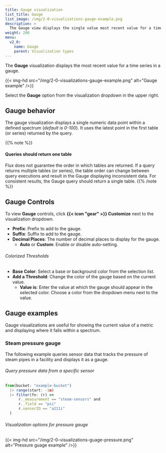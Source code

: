 ```yaml
---
title: Gauge visualization
list_title: Gauge
list_image: /img/2-0-visualizations-gauge-example.png
description: >
  The Gauge view displays the single value most recent value for a time series in a gauge view.
weight: 206
menu:
  v2_0:
    name: Gauge
    parent: Visualization types
---
```


The **Gauge** visualization displays the most recent value for a time series in a gauge.

{{< img-hd src="/img/2-0-visualizations-gauge-example.png" alt="Gauge example" />}}

Select the **Gauge** option from the visualization dropdown in the upper right.

## Gauge behavior
The gauge visualization displays a single numeric data point within a defined spectrum (_default is 0-100_).
It uses the latest point in the first table (or series) returned by the query.

{{% note %}}
#### Queries should return one table
Flux does not guarantee the order in which tables are returned.
If a query returns multiple tables (or series), the table order can change between query executions
and result in the Gauge displaying inconsistent data.
For consistent results, the Gauge query should return a single table.
{{% /note %}}

## Gauge Controls
To view **Gauge** controls, click **{{< icon "gear" >}} Customize** next to
the visualization dropdown.

- **Prefix**: Prefix to add to the gauge.
- **Suffix**: Suffix to add to the gauge.
- **Decimal Places**: The number of decimal places to display for the gauge.
  - **Auto** or **Custom**: Enable or disable auto-setting.

###### Colorized Thresholds
- **Base Color**: Select a base or background color from the selection list.
- **Add a Threshold**: Change the color of the gauge based on the current value.
  - **Value is**: Enter the value at which the gauge should appear in the selected color.
    Choose a color from the dropdown menu next to the value.

## Gauge examples
Gauge visualizations are useful for showing the current value of a metric and displaying
where it falls within a spectrum.

### Steam pressure gauge
The following example queries sensor data that tracks the pressure of steam pipes
in a facility and displays it as a gauge.

###### Query pressure data from a specific sensor
```js
from(bucket: "example-bucket")
  |> range(start: -1m)
  |> filter(fn: (r) =>
      r._measurement == "steam-sensors" and
      r._field == "psi"
      r.sensorID == "a211i"
  )
```

###### Visualization options for pressure gauge
{{< img-hd src="/img/2-0-visualizations-guage-pressure.png" alt="Pressure guage example" />}}
